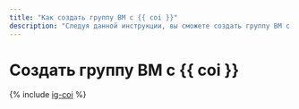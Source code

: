 ```yaml
---
title: "Как создать группу ВМ с {{ coi }}"
description: "Следуя данной инструкции, вы сможете создать группу ВМ с {{ coi }}."
---
```


# Создать группу ВМ с {{ coi }}

{% include [ig-coi](../../_includes/instance-groups/create-coi-vm.md) %}